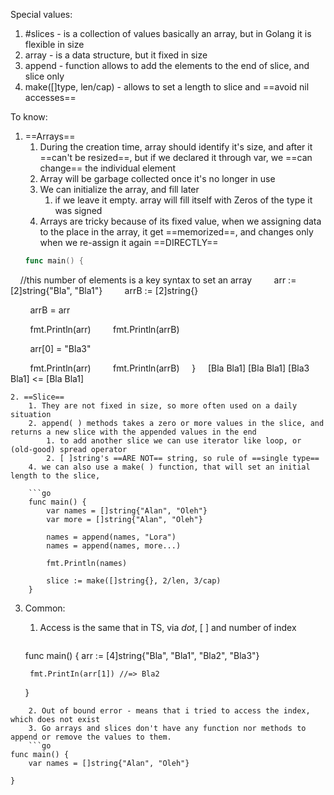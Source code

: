 Special values: 
1. #slices - is a collection of values basically an array, but in Golang it is flexible in size
2. array - is a data structure, but it fixed in size 
3. append - function allows to add the elements to the end of slice, and slice only
4. make([]type, len/cap) - allows to set a length to slice and ==avoid nil accesses== 

To know: 
1. ==Arrays== 
	1. During the creation time, array should identify it's size, and after it ==can't be resized==, but if we declared it through var, we ==can change== the individual element
	2. Array will be garbage collected once it's no longer in use
	3. We can initialize the array, and fill later
		1. if we  leave it empty. array will fill itself with Zeros of the type it was signed 
	4. Arrays are tricky because of its fixed value, when we assigning data to the place in the array, it get ==memorized==, and changes only when we re-assign it again ==DIRECTLY==
	```go
	func main() {
    //this number of elements is a key syntax to set an array
        arr := [2]string{"Bla", "Bla1"}
        arrB := [2]string{}

        arrB = arr

        fmt.Println(arr)
        fmt.Println(arrB)

        arr[0] = "Bla3"

        fmt.Println(arr)
        fmt.Println(arrB)
    }
    
		[Bla Bla1]
		[Bla Bla1]
		[Bla3 Bla1] <=
		[Bla Bla1]
```
2. ==Slice== 
	1. They are not fixed in size, so more often used on a daily situation 
	2. append( ) methods takes a zero or more values in the slice, and returns a new slice with the appended values in the end
		1. to add another slice we can use iterator like loop, or (old-good) spread operator
		2. [ ]string's ==ARE NOT== string, so rule of ==single type== 
	4. we can also use a make( ) function, that will set an initial length to the slice, 

	```go
	func main() {
	    var names = []string{"Alan", "Oleh"}
	    var more = []string{"Alan", "Oleh"}
	
	    names = append(names, "Lora")
	    names = append(names, more...)
	
	    fmt.Println(names)

		slice := make([]string{}, 2/len, 3/cap)
	}
```

3. Common:
	1. Access is the same that in TS, via *dot*, [ ] and number of index
		```go
	func main() {
		arr := [4]string{"Bla", "Bla1", "Bla2", "Bla3"}
	
		fmt.PrintIn(arr[1]) //=> Bla2
	}
```
	2. Out of bound error - means that i tried to access the index, which does not exist 
	3. Go arrays and slices don't have any function nor methods to append or remove the values to them.
	```go
func main() {
	var names = []string{"Alan", "Oleh"}
	
}
```